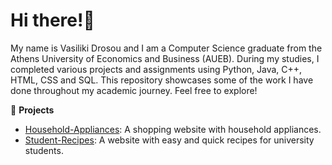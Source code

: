 # Hi there!👋

My name is Vasiliki Drosou and I am a Computer Science graduate from the Athens University of Economics and Business (AUEB). During my studies, I completed various projects and assignments using Python, Java, C++, HTML, CSS and SQL. This repository showcases some of the work I have done throughout my academic journey. Feel free to explore!

📁 **Projects**

- [Household-Appliances](#): A shopping website with household appliances.
- [Student-Recipes](#): A website with easy and quick recipes for university students.
